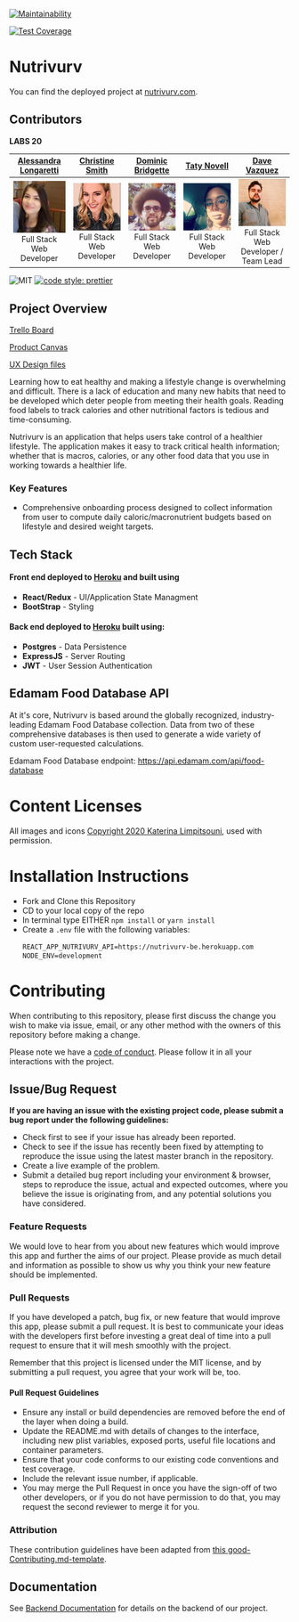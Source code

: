 [![Maintainability](https://api.codeclimate.com/v1/badges/e7cfe9947a337fbaf18f/maintainability)](https://codeclimate.com/github/Lambda-School-Labs/nutrition-tracker-fe-pt7/maintainability)

[![Test Coverage](https://api.codeclimate.com/v1/badges/e7cfe9947a337fbaf18f/test_coverage)](https://codeclimate.com/github/Lambda-School-Labs/nutrition-tracker-fe-pt7/test_coverage)

# Nutrivurv

You can find the deployed project at [nutrivurv.com](https://www.nutrivurv.com/).

## Contributors

**LABS 20**

|                                        [Alessandra Longaretti](https://github.com/alesslongaretti)                                        |                                       [Christine Smith](https://github.com/ccsmith13)                                        |                                        [Dominic Bridgette](https://github.com/Afrodo1)                                        |                                       [Taty Novell](https://github.com/taty2010)                                        |                                                [Dave Vazquez](https://github.com/dave-vazquez)                                                 |
| :---------------------------------------------------------------------------------------------------------------------------------------: | :--------------------------------------------------------------------------------------------------------------------------: | :---------------------------------------------------------------------------------------------------------------------------: | :---------------------------------------------------------------------------------------------------------------------: | :--------------------------------------------------------------------------------------------------------------------------------------------: |
| [<img src="./contributors/alessandra-longaretti.jpeg" width = "200" />](https://github.com/alesslongaretti) </br>Full Stack Web Developer | [<img src="./contributors/christine-smith.png" width = "200" />](https://github.com/ccsmith13) </br>Full Stack Web Developer | [<img src="./contributors/dominic-bridgette.jpeg" width = "200" />](https://github.com/Afrodo1) </br>Full Stack Web Developer | [<img src="./contributors/taty-novell.png" width = "200" />](https://github.com/taty2010) </br>Full Stack Web Developer | [<img src="./contributors/dave-vazquez.jpeg" width = "200" />](https://github.com/dave-vazquez) </br>Full Stack Web Developer /</br> Team Lead |

![MIT](https://img.shields.io/packagist/l/doctrine/orm.svg)
[![code style: prettier](https://img.shields.io/badge/code_style-prettier-ff69b4.svg?style=flat-square)](https://github.com/prettier/prettier)

## Project Overview

[Trello Board](https://trello.com/b/9EYWw5vc/labs-pt11-nutrivurv)

[Product Canvas](https://www.notion.so/Nutrition-Tracker-c05986bd547e429f97d2e3a75e97b32d)

[UX Design files](https://www.figma.com/file/yqpTM7IYO90dVNPBsxaQrG/NutriJournal%2C-Ashes-%26-Tricia?node-id=122%3A2)

Learning how to eat healthy and making a lifestyle change is overwhelming and difficult. There is a lack of education and many new habits that need to be developed which deter people from meeting their health goals. Reading food labels to track calories and other nutritional factors is tedious and time-consuming.

Nutrivurv is an application that helps users take control of a healthier lifestyle. The application makes it easy to track critical health information; whether that is macros, calories, or any other food data that you use in working towards a healthier life.

### Key Features

- Comprehensive onboarding process designed to collect information from user to compute daily caloric/macronutrient budgets based on lifestyle and desired weight targets.

## Tech Stack

#### Front end deployed to [Heroku](https://nutrivurv.herokuapp.com/) and built using

- **React/Redux** - UI/Application State Managment
- **BootStrap** - Styling

#### Back end deployed to [Heroku](https://nutrivurv-be.herokuapp.com/) built using:

- **Postgres** - Data Persistence
- **ExpressJS** - Server Routing
- **JWT** - User Session Authentication

## Edamam Food Database API

At it's core, Nutrivurv is based around the globally recognized, industry-leading Edamam Food Database collection. Data from two of these comprehensive databases is then used to generate a wide variety of custom user-requested calculations.

Edamam Food Database endpoint: https://api.edamam.com/api/food-database

# Content Licenses

All images and icons [Copyright 2020 Katerina Limpitsouni](https://undraw.co/license), used with permission.

# Installation Instructions

- Fork and Clone this Repository
- CD to your local copy of the repo
- In terminal type EITHER `npm install` or `yarn install`
- Create a `.env` file with the following variables:
  ```
  REACT_APP_NUTRIVURV_API=https://nutrivurv-be.herokuapp.com
  NODE_ENV=development
  ```

# Contributing

When contributing to this repository, please first discuss the change you wish to make via issue, email, or any other method with the owners of this repository before making a change.

Please note we have a [code of conduct](./CODE_OF_CONDUCT.md). Please follow it in all your interactions with the project.

## Issue/Bug Request

**If you are having an issue with the existing project code, please submit a bug report under the following guidelines:**

- Check first to see if your issue has already been reported.
- Check to see if the issue has recently been fixed by attempting to reproduce the issue using the latest master branch in the repository.
- Create a live example of the problem.
- Submit a detailed bug report including your environment & browser, steps to reproduce the issue, actual and expected outcomes, where you believe the issue is originating from, and any potential solutions you have considered.

### Feature Requests

We would love to hear from you about new features which would improve this app and further the aims of our project. Please provide as much detail and information as possible to show us why you think your new feature should be implemented.

### Pull Requests

If you have developed a patch, bug fix, or new feature that would improve this app, please submit a pull request. It is best to communicate your ideas with the developers first before investing a great deal of time into a pull request to ensure that it will mesh smoothly with the project.

Remember that this project is licensed under the MIT license, and by submitting a pull request, you agree that your work will be, too.

#### Pull Request Guidelines

- Ensure any install or build dependencies are removed before the end of the layer when doing a build.
- Update the README.md with details of changes to the interface, including new plist variables, exposed ports, useful file locations and container parameters.
- Ensure that your code conforms to our existing code conventions and test coverage.
- Include the relevant issue number, if applicable.
- You may merge the Pull Request in once you have the sign-off of two other developers, or if you do not have permission to do that, you may request the second reviewer to merge it for you.

### Attribution

These contribution guidelines have been adapted from [this good-Contributing.md-template](https://gist.github.com/PurpleBooth/b24679402957c63ec426).

## Documentation

See [Backend Documentation](https://github.com/Lambda-School-Labs/nutrition-tracker-be-pt7/blob/master/README.md) for details on the backend of our project.
